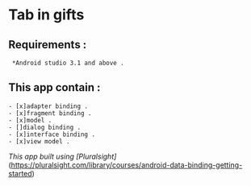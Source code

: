  # Tab in gifts  

 ## Requirements :
     *Android studio 3.1 and above .

## This app contain : 
    - [x]adapter binding .
    - [x]fragment binding .
    - [x]model .
    - []dialog binding . 
    - [x]interface binding . 
    - [x]view model .

*This app built using [Pluralsight]* (https://pluralsight.com/library/courses/android-data-binding-getting-started)

